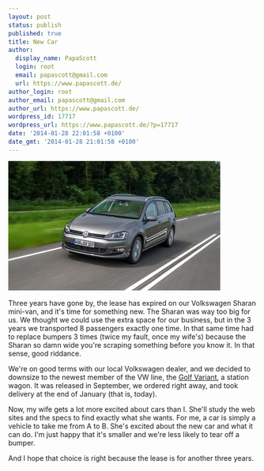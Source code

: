 ```yaml
---
layout: post
status: publish
published: true
title: New Car
author:
  display_name: PapaScott
  login: root
  email: papascott@gmail.com
  url: https://www.papascott.de/
author_login: root
author_email: papascott@gmail.com
author_url: https://www.papascott.de/
wordpress_id: 17717
wordpress_url: https://www.papascott.de/?p=17717
date: '2014-01-28 22:01:58 +0100'
date_gmt: '2014-01-28 21:01:58 +0100'
---
```

<p><img src="/wordpress/wp-content/uploads/2014/01/NewImage.png" alt="NewImage" title="NewImage.png" border="0" width="429" height="262" /></p>
<p>Three years have gone by, the lease has expired on our Volkswagen Sharan mini-van, and it's time for something new. The Sharan was way too big for us. We thought we could use the extra space for our business, but in the 3 years we transported 8 passengers exactly one time. In that same time had to replace bumpers 3 times (twice my fault, once my wife's) because the Sharan so damn wide you're scraping something before you know it. In that sense, good riddance. </p>
<p>We're on good terms with our local Volkswagen dealer, and we decided to downsize to the newest member of the VW line, the <a href="http://www.caranddriver.com/reviews/2015-volkswagen-sportwagen-golf-variant-first-drive-review">Golf Variant</a>, a station wagon. It was released in September, we ordered right away, and took delivery at the end of January (that is, today). </p>
<p>Now, my wife gets a lot more excited about cars than I. She'll study the web sites and the specs to find exactly what she wants. For me, a car is simply a vehicle to take me from A to B. She's excited about the new car and what it can do. I'm just happy that it's smaller and we're less likely to tear off a bumper.</p>
<p>And I hope that choice is right because the lease is for another three years.</p>
